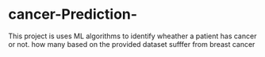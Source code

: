 # cancer-Prediction-
This project is uses ML algorithms to identify wheather a patient has cancer or not. how many based on the provided dataset sufffer from breast cancer 
